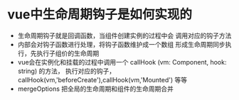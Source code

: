 

# vue中生命周期钩子是如何实现的

  - 生命周期钩子就是回调函数，当组件创建实例的过程中会
    调用对应的钩子方法
  - 内部会对钩子函数进行处理，将钩子函数维护成一个数组
    形成生命周期同步执行，先执行子组价的生命周期
  - vue会在实例化和挂载的过程中调用一个 callHook (vm: Component, hook: string) 的方法，
    执行对应的钩子，callHook(vm,'beforeCreate'),callHook(vm,'Mounted')
    等等
  - mergeOptions 把全局的生命周期和组件的生命周期合并   